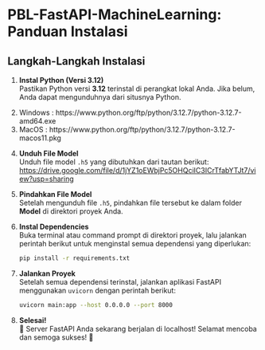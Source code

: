 # PBL-FastAPI-MachineLearning: Panduan Instalasi

## Langkah-Langkah Instalasi

1. **Instal Python (Versi 3.12)**  
   Pastikan Python versi **3.12** terinstal di perangkat lokal Anda. Jika belum, Anda dapat mengunduhnya dari situsnya Python.
   <li> Windows : https://www.python.org/ftp/python/3.12.7/python-3.12.7-amd64.exe</li>
   <li> MacOS : https://www.python.org/ftp/python/3.12.7/python-3.12.7-macos11.pkg</li>

3. **Unduh File Model**  
   Unduh file model `.h5` yang dibutuhkan dari tautan berikut:  
   https://drive.google.com/file/d/1jYZ1oEWbjPc5OHQciIC3ICrTfabYTJt7/view?usp=sharing

4. **Pindahkan File Model**  
   Setelah mengunduh file `.h5`, pindahkan file tersebut ke dalam folder **Model** di direktori proyek Anda.

5. **Instal Dependencies**  
   Buka terminal atau command prompt di direktori proyek, lalu jalankan perintah berikut untuk menginstal semua dependensi yang diperlukan:  
   ```bash
   pip install -r requirements.txt
   ```

6. **Jalankan Proyek**  
   Setelah semua dependensi terinstal, jalankan aplikasi FastAPI menggunakan `uvicorn` dengan perintah berikut:  
   ```bash
   uvicorn main:app --host 0.0.0.0 --port 8000
   ```

7. **Selesai!**  
   🎉 Server FastAPI Anda sekarang berjalan di localhost! Selamat mencoba dan semoga sukses! 🥳
